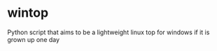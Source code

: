 # wintop
Python script that aims to be a lightweight linux top for windows if it is grown up one day
